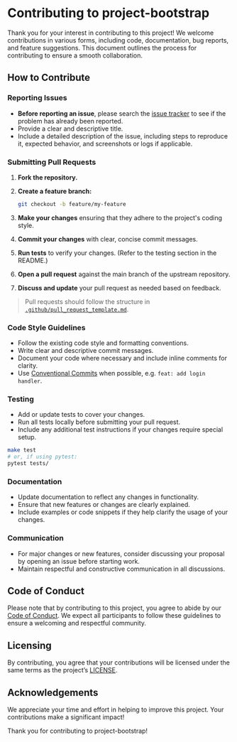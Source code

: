 # Contributing to project-bootstrap

Thank you for your interest in contributing to this project! We welcome contributions in various forms, including code, documentation, bug reports, and feature suggestions. This document outlines the process for contributing to ensure a smooth collaboration.

## How to Contribute

### Reporting Issues
- **Before reporting an issue**, please search the [issue tracker](https://github.com/npazzaglia/project-bootstrap/issues) to see if the problem has already been reported.
- Provide a clear and descriptive title.
- Include a detailed description of the issue, including steps to reproduce it, expected behavior, and screenshots or logs if applicable.

### Submitting Pull Requests
1. **Fork the repository.**
2. **Create a feature branch:**

   ```bash
   git checkout -b feature/my-feature
   ```
   
3. **Make your changes** ensuring that they adhere to the project's coding style.
4. **Commit your changes** with clear, concise commit messages.
5. **Run tests** to verify your changes. (Refer to the testing section in the README.)
6. **Open a pull request** against the main branch of the upstream repository.
7. **Discuss and update** your pull request as needed based on feedback.

> Pull requests should follow the structure in [`.github/pull_request_template.md`](.github/pull_request_template.md).

### Code Style Guidelines
- Follow the existing code style and formatting conventions.
- Write clear and descriptive commit messages.
- Document your code where necessary and include inline comments for clarity.
- Use [Conventional Commits](https://www.conventionalcommits.org/en/v1.0.0/) when possible, e.g. `feat: add login handler`.

### Testing
- Add or update tests to cover your changes.
- Run all tests locally before submitting your pull request.
- Include any additional test instructions if your changes require special setup.

```bash
make test
# or, if using pytest:
pytest tests/
```

### Documentation
- Update documentation to reflect any changes in functionality.
- Ensure that new features or changes are clearly explained.
- Include examples or code snippets if they help clarify the usage of your changes.

### Communication
- For major changes or new features, consider discussing your proposal by opening an issue before starting work.
- Maintain respectful and constructive communication in all discussions.

## Code of Conduct
Please note that by contributing to this project, you agree to abide by our [Code of Conduct](CODE_OF_CONDUCT.md). We expect all participants to follow these guidelines to ensure a welcoming and respectful community.

## Licensing
By contributing, you agree that your contributions will be licensed under the same terms as the project’s [LICENSE](LICENSE).

## Acknowledgements
We appreciate your time and effort in helping to improve this project. Your contributions make a significant impact!

Thank you for contributing to project-bootstrap!